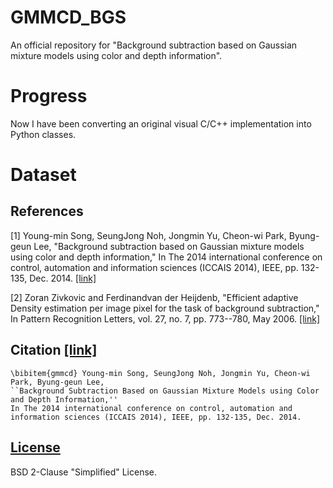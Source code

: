 # GMMCD_BGS
An official repository for "Background subtraction based on Gaussian mixture models using color and depth information".

# Progress
Now I have been converting an original visual C/C++ implementation into Python classes.

# Dataset

## References

[1] Young-min Song, SeungJong Noh, Jongmin Yu, Cheon-wi Park, Byung-geun Lee, "Background subtraction based on Gaussian mixture models using color and depth information," In The 2014 international conference on control, automation and information sciences (ICCAIS 2014), IEEE, pp. 132-135, Dec. 2014. [[link]](https://doi.org/10.1109/ICCAIS.2014.7020544)

[2] Zoran Zivkovic and Ferdinandvan der Heijdenb, "Efficient adaptive Density estimation per image pixel for the task of background subtraction," In Pattern Recognition Letters, vol. 27, no. 7, pp. 773--780, May 2006. [[link]](https://doi.org/10.1016/j.patrec.2005.11.005)

## Citation [[link]](https://doi.org/10.1109/ICCAIS.2014.7020544)

```
\bibitem{gmmcd} Young-min Song, SeungJong Noh, Jongmin Yu, Cheon-wi Park, Byung-geun Lee, 
``Background Subtraction Based on Gaussian Mixture Models using Color and Depth Information,'' 
In The 2014 international conference on control, automation and information sciences (ICCAIS 2014), IEEE, pp. 132-135, Dec. 2014.
```

## [License](https://github.com/SonginCV/GMMCD_BGS/blob/master/LICENSE)
BSD 2-Clause "Simplified" License.
